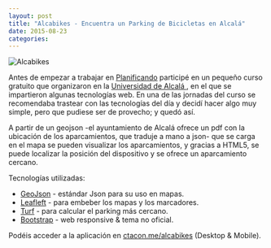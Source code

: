 ```yaml
---
layout: post
title: "Alcabikes - Encuentra un Parking de Bicicletas en Alcalá"
date: 2015-08-23
categories:
---
```


![Alcabikes](/onclick/post_images/2015-08-24-alcabikes/alcabikes.png)

Antes de empezar a trabajar en [Planificando](http://planificando.org) participé en un pequeño curso gratuito que organizaron en la [Universidad de Alcalá ](http://www.uah.es/), en el que se impartieron algunas tecnologías web. En una de las jornadas del curso se recomendaba trastear con las tecnologías del día y decidí hacer algo muy simple, pero que pudiese ser de provecho; y quedó así.

A partir de un geojson -el ayuntamiento de Alcalá ofrece un pdf con la ubicación de los aparcamientos, que traduje a mano a json- que se carga en el mapa se pueden visualizar los aparcamientos, y gracias a HTML5, se puede localizar la posición del dispositivo y se ofrece un aparcamiento cercano.

Tecnologías utilizadas:

- [GeoJson](http://geojson.org) - estándar Json para su uso en mapas.
- [Leafleft](http://leafletjs.com) - para embeber los mapas y los marcadores.
- [Turf](http://turfjs.org) - para calcular el parking más cercano.
- [Bootstrap](http://getbootstrap.com) - web responsive & tema no oficial.

Podéis acceder a la aplicación en [ctacon.me/alcabikes](http://ctacon.me/alcabikes/) (Desktop & Mobile).